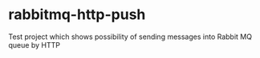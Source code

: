 # rabbitmq-http-push
Test project which shows possibility of sending messages into Rabbit MQ queue by HTTP
